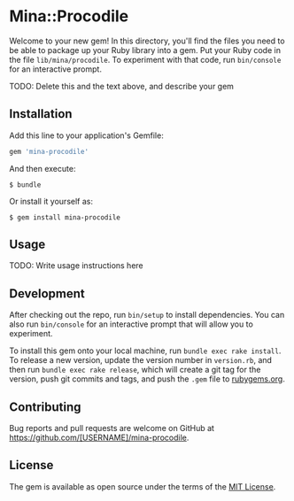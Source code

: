 # Mina::Procodile

Welcome to your new gem! In this directory, you'll find the files you need to be able to package up your Ruby library into a gem. Put your Ruby code in the file `lib/mina/procodile`. To experiment with that code, run `bin/console` for an interactive prompt.

TODO: Delete this and the text above, and describe your gem

## Installation

Add this line to your application's Gemfile:

```ruby
gem 'mina-procodile'
```

And then execute:

    $ bundle

Or install it yourself as:

    $ gem install mina-procodile

## Usage

TODO: Write usage instructions here

## Development

After checking out the repo, run `bin/setup` to install dependencies. You can also run `bin/console` for an interactive prompt that will allow you to experiment.

To install this gem onto your local machine, run `bundle exec rake install`. To release a new version, update the version number in `version.rb`, and then run `bundle exec rake release`, which will create a git tag for the version, push git commits and tags, and push the `.gem` file to [rubygems.org](https://rubygems.org).

## Contributing

Bug reports and pull requests are welcome on GitHub at https://github.com/[USERNAME]/mina-procodile.


## License

The gem is available as open source under the terms of the [MIT License](http://opensource.org/licenses/MIT).

